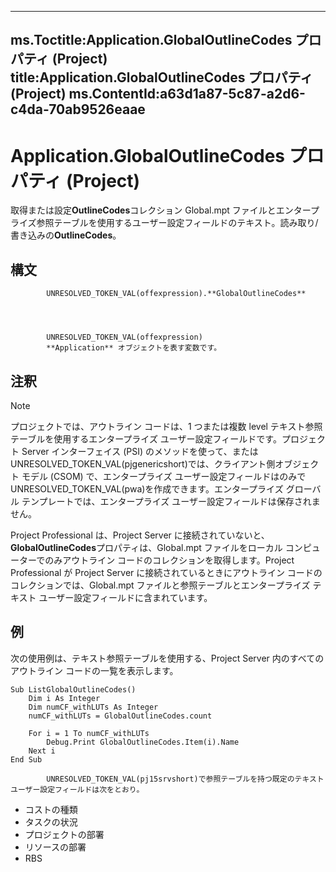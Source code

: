 

---
ms.Toctitle:Application.GlobalOutlineCodes プロパティ (Project)
title:Application.GlobalOutlineCodes プロパティ (Project)
ms.ContentId:a63d1a87-5c87-a2d6-c4da-70ab9526eaae
---
# Application.GlobalOutlineCodes プロパティ (Project)




取得または設定**OutlineCodes**コレクション Global.mpt ファイルとエンタープライズ参照テーブルを使用するユーザー設定フィールドのテキスト。読み取り/書き込みの**OutlineCodes**。

## 構文

            UNRESOLVED_TOKEN_VAL(offexpression).**GlobalOutlineCodes**




            UNRESOLVED_TOKEN_VAL(offexpression)
            **Application** オブジェクトを表す変数です。



## 注釈


>[!NOTE]
>プロジェクトでは、アウトライン コードは、1 つまたは複数 level テキスト参照テーブルを使用するエンタープライズ ユーザー設定フィールドです。プロジェクト Server インターフェイス (PSI) のメソッドを使って、またはUNRESOLVED_TOKEN_VAL(pjgenericshort)では、クライアント側オブジェクト モデル (CSOM) で、エンタープライズ ユーザー設定フィールドはのみでUNRESOLVED_TOKEN_VAL(pwa)を作成できます。エンタープライズ グローバル テンプレートでは、エンタープライズ ユーザー設定フィールドは保存されません。





Project Professional は、Project Server に接続されていないと、 **GlobalOutlineCodes**プロパティは、Global.mpt ファイルをローカル コンピューターでのみアウトライン コードのコレクションを取得します。Project Professional が Project Server に接続されているときにアウトライン コードのコレクションでは、Global.mpt ファイルと参照テーブルとエンタープライズ テキスト ユーザー設定フィールドに含まれています。



## 例
次の使用例は、テキスト参照テーブルを使用する、Project Server 内のすべてのアウトライン コードの一覧を表示します。

```vba
Sub ListGlobalOutlineCodes() 
    Dim i As Integer 
    Dim numCF_withLUTs As Integer 
    numCF_withLUTs = GlobalOutlineCodes.count 
 
    For i = 1 To numCF_withLUTs 
        Debug.Print GlobalOutlineCodes.Item(i).Name 
    Next i 
End Sub
```





            UNRESOLVED_TOKEN_VAL(pj15srvshort)で参照テーブルを持つ既定のテキスト ユーザー設定フィールドは次をとおり。

- コストの種類
- タスクの状況
- プロジェクトの部署
- リソースの部署
- RBS





